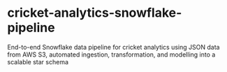 # cricket-analytics-snowflake-pipeline
End-to-end Snowflake data pipeline for cricket analytics using JSON data from AWS S3, automated ingestion, transformation, and modelling into a scalable star schema
